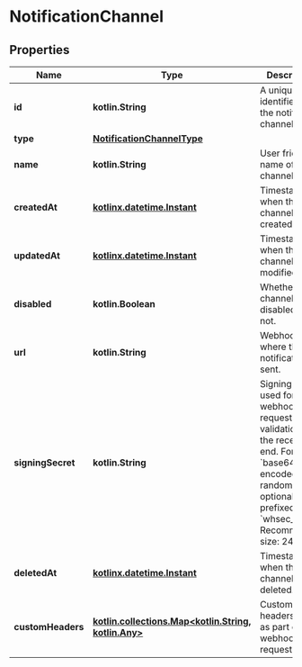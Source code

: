 
# NotificationChannel

## Properties
| Name | Type | Description | Notes |
| ------------ | ------------- | ------------- | ------------- |
| **id** | **kotlin.String** | A unique identifier for the notification channel. |  |
| **type** | [**NotificationChannelType**](NotificationChannelType.md) |  |  |
| **name** | **kotlin.String** | User friendly name of the channel. |  |
| **createdAt** | [**kotlinx.datetime.Instant**](kotlinx.datetime.Instant.md) | Timestamp when the channel was created. |  |
| **updatedAt** | [**kotlinx.datetime.Instant**](kotlinx.datetime.Instant.md) | Timestamp when the channel was modified. |  |
| **disabled** | **kotlin.Boolean** | Whether the channel is disabled or not. |  |
| **url** | **kotlin.String** | Webhook URL where the notification is sent. |  |
| **signingSecret** | **kotlin.String** | Signing secret used for webhook request validation on the receiving end.  Format: &#x60;base64&#x60; encoded random bytes optionally prefixed with &#x60;whsec_&#x60;. Recommended size: 24  |  |
| **deletedAt** | [**kotlinx.datetime.Instant**](kotlinx.datetime.Instant.md) | Timestamp when the channel was deleted. |  [optional] |
| **customHeaders** | [**kotlin.collections.Map&lt;kotlin.String, kotlin.Any&gt;**](kotlin.Any.md) | Custom HTTP headers sent as part of the webhook request. |  [optional] |



